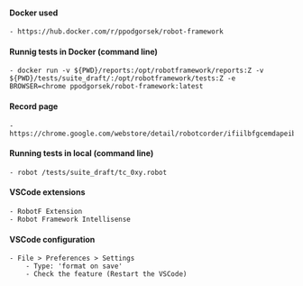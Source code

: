 
#### Docker used
    - https://hub.docker.com/r/ppodgorsek/robot-framework

#### Runnig tests in Docker (command line)
    - docker run -v ${PWD}/reports:/opt/robotframework/reports:Z -v ${PWD}/tests/suite_draft/:/opt/robotframework/tests:Z -e BROWSER=chrome ppodgorsek/robot-framework:latest

#### Record page
    - https://chrome.google.com/webstore/detail/robotcorder/ifiilbfgcemdapeibjfohnfpfmfblmpd

#### Running tests in local (command line)
    - robot /tests/suite_draft/tc_0xy.robot

#### VSCode extensions
    - RobotF Extension
    - Robot Framework Intellisense

#### VSCode configuration
    - File > Preferences > Settings
        - Type: 'format on save'
        - Check the feature (Restart the VSCode)
